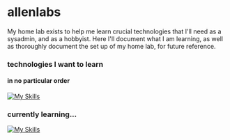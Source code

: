 # allenlabs
My home lab exists to help me learn crucial technologies that I'll need as a sysadmin, and as a hobbyist. Here I'll document what I am learning, as well as thoroughly document the set up of my home lab, for future reference. 

### technologies I want to learn
#### in no particular order
[![My Skills](https://skillicons.dev/icons?i=aws,azure,bash,c,cpp,cloudflare,css,docker,git,github,go,html,java,js,kubernetes,lua,mysql,mongodb,neovim,nginx,php,powershell,py,raspberrypi,ruby,rust,sqlite,vscode,wordpress)](https://skillicons.dev)

### currently learning...
[![My Skills](https://skillicons.dev/icons?i=bash,docker,git,vscode)](https://skillicons.dev)
